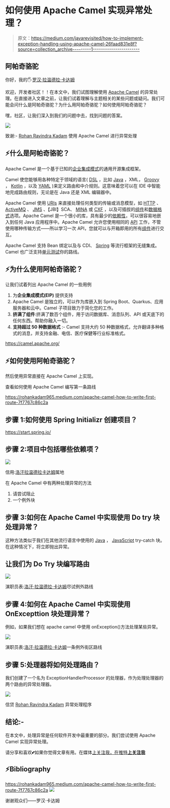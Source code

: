 # 如何使用 Apache Camel 实现异常处理？

> 原文：<https://medium.com/javarevisited/how-to-implement-exception-handling-using-apache-camel-26faad831e8f?source=collection_archive---------1----------------------->

## 阿帕奇骆驼

你好，我的🖐[罗汉·拉温德拉·卡达姆](https://medium.com/u/a1b33b7cda75?source=post_page-----26faad831e8f--------------------------------)

欢迎，开发者社区！！在本文中，我们试图理解使用 [Apache Camel](https://javarevisited.blogspot.com/2022/02/top-5-courses-to-learn-apache-camel-in.html) 的异常处理。在直接进入文章之前，让我们试着理解与主题相关的某些问题或疑问。我们可能会问什么是阿帕奇骆驼？为什么用阿帕奇骆驼？如何使用阿帕奇骆驼？

嘿，社区，让我们深入到我们的问题中去，找到问题的答案。

[![](img/7a73b13fbce7a2c9497e1e4f6f0bd033.png)](https://www.java67.com/2022/02/5-best-apache-camel-courses-for-java.html)

致谢:- [Rohan Ravindra Kadam](https://medium.com/u/a1b33b7cda75?source=post_page-----26faad831e8f--------------------------------) 使用 Apache Camel 进行异常处理

## ⚡什么是阿帕奇骆驼？

Apache Camel 是一个基于已知的[企业集成模式](https://camel.apache.org/components/3.15.x/eips/enterprise-integration-patterns.html)的通用开源集成框架。

Camel 使您能够用各种特定于领域的语言( [DSL](https://camel.apache.org/manual/dsl.html) ，比如 [Java](/javarevisited/10-best-places-to-learn-java-online-for-free-ce5e713ab5b2) ，XML， [Groovy](/javarevisited/6-best-resources-to-learn-groovy-and-grails-for-java-developers-18c04e88fa8a) ， [Kotlin](/javarevisited/top-5-courses-to-learn-kotlin-in-2020-dfc3fa7706d8) ，以及 [YAML](https://javarevisited.blogspot.com/2021/11/top-5-courses-to-learn-yaml-in-2022.html) )来定义路由和中介规则。这意味着您可以在 IDE 中智能地完成路由规则，无论是在 Java 还是 XML 编辑器中。

Apache Camel 使用 [URIs](https://camel.apache.org/manual/uris.html) 来直接处理任何类型的传输或消息模型，如 [HTTP](https://camel.apache.org/components/3.15.x/http-component.html) 、 [ActiveMQ](https://camel.apache.org/components/3.15.x/activemq-component.html) 、 [JMS](https://camel.apache.org/components/3.15.x/jms-component.html) 、【JBI】SCA、 [MINA](https://camel.apache.org/components/3.15.x/mina-component.html) 或 [CXF](https://camel.apache.org/components/3.15.x/cxf-component.html) ，以及可插拔的[组件](https://camel.apache.org/manual/component.html)和[数据格式](https://camel.apache.org/manual/data-format.html)选项。Apache Camel 是一个很小的库，具有最少的[依赖性](https://camel.apache.org/manual/what-are-the-dependencies.html)，可以很容易地嵌入到任何 Java 应用程序中。Apache Camel 允许您使用相同的 [API](https://camel.apache.org/manual/exchange.html) 工作，不管使用哪种传输方式——所以学习一次 API，您就可以与开箱即用的所有[组件](https://camel.apache.org/components/3.15.x/index.html)进行交互。

Apache Camel 支持 Bean 绑定以及与 CDI、 [Spring](https://camel.apache.org/manual/spring.html) 等流行框架的无缝集成。Camel 也广泛支持[单元测试](https://camel.apache.org/manual/testing.html)你的路线。

  

## ⚡为什么使用阿帕奇骆驼？

让我们试着列出 Apache Camel 的一些用例

1.  为**企业集成模式(EIP)** 提供支持
2.  Apache Camel 是独立的，可以作为库嵌入到 Spring Boot、Quarkus、应用服务器和云中。Camel 子项目致力于简化您的工作。
3.  **挤满了组件**:挤满了数百个组件，用于访问数据库、消息队列、API 或天底下的任何东西。帮助你融入一切。
4.  **支持超过 50 种数据格式** :- Camel 支持大约 50 种数据格式，允许翻译多种格式的消息，并支持金融、电信、医疗保健等行业标准格式。

<https://camel.apache.org/>  

## ⚡如何使用阿帕奇骆驼？

然后使用异常直接在 Apache Camel 上实现。

查看如何使用 Apache Camel 编写第一条路线

<https://rohankadam965.medium.com/apache-camel-how-to-write-first-route-7f7767c86c2a>  

## 步骤 1:如何使用 Spring Initializr 创建项目？

<https://start.spring.io/>  

## 步骤 2:项目中包括哪些依赖项？

[![](img/ba573deeffd99de9bc6a37f6001e038f.png)](https://javarevisited.blogspot.com/2019/03/top-5-course-to-learn-apache-maven-for.html)

信用:[洛汗拉温德拉卡达姆](https://medium.com/u/a1b33b7cda75?source=post_page-----26faad831e8f--------------------------------)属地

在 Apache Camel 中有两种处理异常的方法

1.  请尝试阻止
2.  一个例外块

## 步骤 3:如何在 Apache Camel 中实现使用 Do try 块处理异常？

这种方法类似于我们在其他流行语言中使用的 [Java](/javarevisited/7000-free-pluralsight-courses-to-build-in-demand-tech-skills-without-leaving-your-house-40edb50a8cf2) ， [JavaScript](/javarevisited/5-free-books-to-learn-javascript-for-beginners-4cca79834262) try-catch 块。在这种情况下，将立即抛出异常。

## 让我们为 Do Try 块编写路由

[![](img/459b624b9a6b2385541a835482205932.png)](https://javarevisited.blogspot.com/2021/12/ow-to-fix-spring-data-jpa-no-property-.html)

演职员表:[洛汗·拉温德拉·卡达姆](https://medium.com/u/a1b33b7cda75?source=post_page-----26faad831e8f--------------------------------)尽试例外路线

## 步骤 4:如何在 Apache Camel 中实现使用 OnExcepttion 块处理异常？

例如，如果我们想在 apache camel 中使用 onException()方法处理某些异常。

  [![](img/3f7602b47acf6d446cf66d149a9b1faf.png)](https://www.java67.com/2019/06/top-25-java-exception-interview-questions-answers.html)

演职员表:[洛汗·拉温德拉·卡达姆](https://medium.com/u/a1b33b7cda75?source=post_page-----26faad831e8f--------------------------------)一条例外街区路线

## 步骤 5:处理器将如何处理路由？

我们创建了一个名为 ExceptionHandlerProcessor 的处理器，作为处理处理器的两个路由的异常处理器。

[![](img/51bd8fe5b535bddaf87968a9dbcd43c6.png)](https://javarevisited.blogspot.com/2013/06/10-java-exception-and-error-interview-questions-answers-programming.html#axzz6XuXsn2MZ)

信贷 [Rohan Ravindra Kadam](https://medium.com/u/a1b33b7cda75?source=post_page-----26faad831e8f--------------------------------) 异常处理程序

## 结论:-

在本文中，处理异常是任何软件开发中最重要的部分。我们尝试使用 Apache Camel 实现异常处理。

请分享和喜欢💕如果你觉得文章有用。在媒体[上关注我，在推特](https://medium.com/u/a1b33b7cda75?source=post_page-----26faad831e8f--------------------------------)[**上关注我**](https://twitter.com/rohankadam25)

## **⚡Bibliography**

  <https://rohankadam965.medium.com/apache-camel-how-to-write-first-route-7f7767c86c2a>  ![](img/414bc1c7402a217cfcaf8545c237ad01.png)

谢谢观众们——罗汉·卡达姆